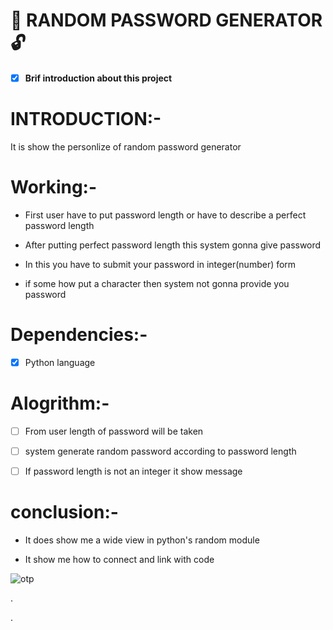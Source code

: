   # :closed_lock_with_key:  **RANDOM PASSWORD GENERATOR**  :unlock:
   

- [x] __Brif introduction about this project__ 


# INTRODUCTION:-

 It is show the personlize of random password generator
 
 # Working:- 

- First user have  to put password length or have to describe a perfect password length

- After putting perfect password length this system gonna give password

- In this you have to submit your password in integer(number) form

- if some how put a character then system not gonna provide you password


 # Dependencies:- 

- [x] Python language


# Alogrithm:-

- [ ] From user length of password will be taken 

- [ ] system generate random password according to password length

- [ ] If password length is  not an integer it show message

# conclusion:- 

- It does show me a wide view in python's random module

 - It show me how to connect and link with code
 
 ![otp](https://cdn-images-1.medium.com/fit/t/1600/480/0*NKb54QipseUId6h8)


. 

. 
